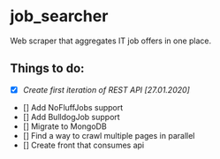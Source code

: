 # job_searcher
Web scraper that aggregates IT job offers in one place. 

## Things to do:
- [x] _Create first iteration of REST API [27.01.2020]_
- [] Add NoFluffJobs support
- [] Add BulldogJob support
- [] Migrate to MongoDB 
- [] Find a way to crawl multiple pages in parallel
- [] Create front that consumes api

